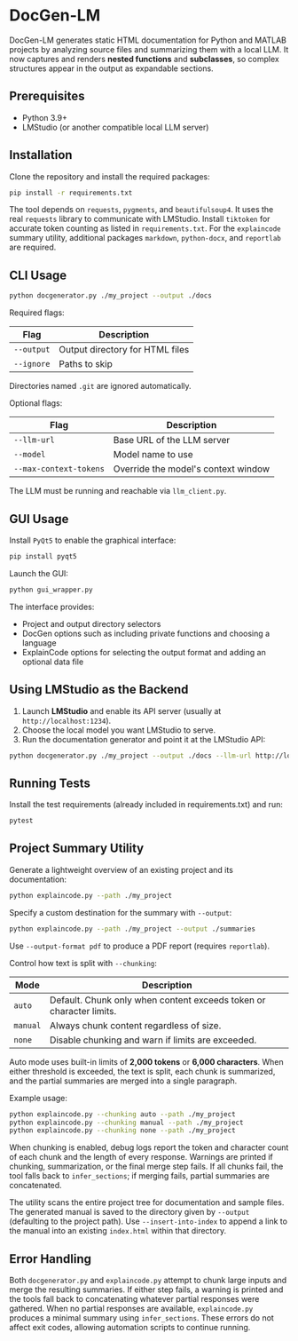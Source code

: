 # DocGen-LM

DocGen-LM generates static HTML documentation for Python and MATLAB projects by analyzing source files and summarizing them with a local LLM. It now captures and renders **nested functions** and **subclasses**, so complex structures appear in the output as expandable sections.

## Prerequisites

- Python 3.9+
- LMStudio (or another compatible local LLM server)

## Installation

Clone the repository and install the required packages:

```bash
pip install -r requirements.txt
```

The tool depends on `requests`, `pygments`, and `beautifulsoup4`. It uses the
real `requests` library to communicate with LMStudio. Install
`tiktoken` for accurate token counting as listed in `requirements.txt`.
For the `explaincode` summary utility, additional packages
`markdown`, `python-docx`, and `reportlab` are required.

## CLI Usage

```bash
python docgenerator.py ./my_project --output ./docs
```

Required flags:

| Flag       | Description                      |
|------------|----------------------------------|
| `--output` | Output directory for HTML files  |
| `--ignore` | Paths to skip                    |

Directories named `.git` are ignored automatically.

Optional flags:

| Flag          | Description                      |
|---------------|----------------------------------|
| `--llm-url`   | Base URL of the LLM server       |
| `--model`     | Model name to use                |
| `--max-context-tokens` | Override the model's context window |

The LLM must be running and reachable via `llm_client.py`.

## GUI Usage

Install `PyQt5` to enable the graphical interface:

```bash
pip install pyqt5
```

Launch the GUI:

```bash
python gui_wrapper.py
```

The interface provides:

- Project and output directory selectors
- DocGen options such as including private functions and choosing a language
- ExplainCode options for selecting the output format and adding an optional data file

## Using LMStudio as the Backend

1. Launch **LMStudio** and enable its API server (usually at `http://localhost:1234`).
2. Choose the local model you want LMStudio to serve.
3. Run the documentation generator and point it at the LMStudio API:

```bash
python docgenerator.py ./my_project --output ./docs --llm-url http://localhost:1234 --model local
```


## Running Tests

Install the test requirements (already included in requirements.txt) and run:

```bash
pytest
```

## Project Summary Utility

Generate a lightweight overview of an existing project and its documentation:

```bash
python explaincode.py --path ./my_project
```

Specify a custom destination for the summary with `--output`:

```bash
python explaincode.py --path ./my_project --output ./summaries
```

Use `--output-format pdf` to produce a PDF report (requires `reportlab`).

Control how text is split with `--chunking`:

| Mode    | Description                                                             |
|---------|-------------------------------------------------------------------------|
| `auto`  | Default. Chunk only when content exceeds token or character limits.     |
| `manual`| Always chunk content regardless of size.                                |
| `none`  | Disable chunking and warn if limits are exceeded.                       |

Auto mode uses built-in limits of **2,000 tokens** or **6,000 characters**. When
either threshold is exceeded, the text is split, each chunk is summarized, and
the partial summaries are merged into a single paragraph.

Example usage:

```bash
python explaincode.py --chunking auto --path ./my_project
python explaincode.py --chunking manual --path ./my_project
python explaincode.py --chunking none --path ./my_project
```

When chunking is enabled, debug logs report the token and character count of
each chunk and the length of every response. Warnings are printed if chunking,
summarization, or the final merge step fails. If all chunks fail, the tool falls
back to `infer_sections`; if merging fails, partial summaries are concatenated.

The utility scans the entire project tree for documentation and sample files.
The generated manual is saved to the directory given by `--output` (defaulting
to the project path). Use `--insert-into-index` to append a link to the manual
into an existing `index.html` within that directory.

## Error Handling

Both `docgenerator.py` and `explaincode.py` attempt to chunk large inputs and
merge the resulting summaries. If either step fails, a warning is printed and
the tools fall back to concatenating whatever partial responses were gathered.
When no partial responses are available, `explaincode.py` produces a minimal
summary using `infer_sections`. These errors do not affect exit codes, allowing
automation scripts to continue running.
